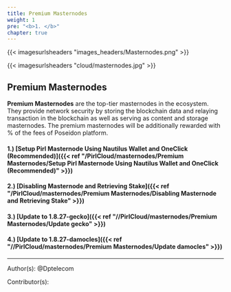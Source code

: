 ```yaml
---
title: Premium Masternodes
weight: 1
pre: "<b>1. </b>"
chapter: true
---
```


{{< imagesurlsheaders "images_headers/Masternodes.png" >}}


{{< imagesurlsheaders "cloud/masternodes.jpg" >}}



## Premium Masternodes


**Premium Masternodes** are the top-tier masternodes in the ecosystem.
They provide network security by storing the blockchain data and relaying transaction in the blockchain as well as serving as content and storage masternodes.
The premium masternodes will be additionally rewarded with
% of the fees of Poseidon platform.


#### 1.) [Setup Pirl Masternode Using Nautilus Wallet and OneClick (Recommended)]({{< ref "/PirlCloud/masternodes/Premium Masternodes/Setup Pirl Masternode Using Nautilus Wallet and OneClick (Recommended)" >}})
#### 2.) [Disabling Masternode and Retrieving Stake]({{< ref "/PirlCloud/masternodes/Premium Masternodes/Disabling Masternode and Retrieving Stake" >}})
#### 3.) [Update to 1.8.27-gecko]({{< ref "//PirlCloud/masternodes/Premium Masternodes/Update gecko" >}})  
#### 4.) [Update to 1.8.27-damocles]({{< ref "//PirlCloud/masternodes/Premium Masternodes/Update damocles" >}})  

---
Author(s):
@Dptelecom


Contributor(s):
